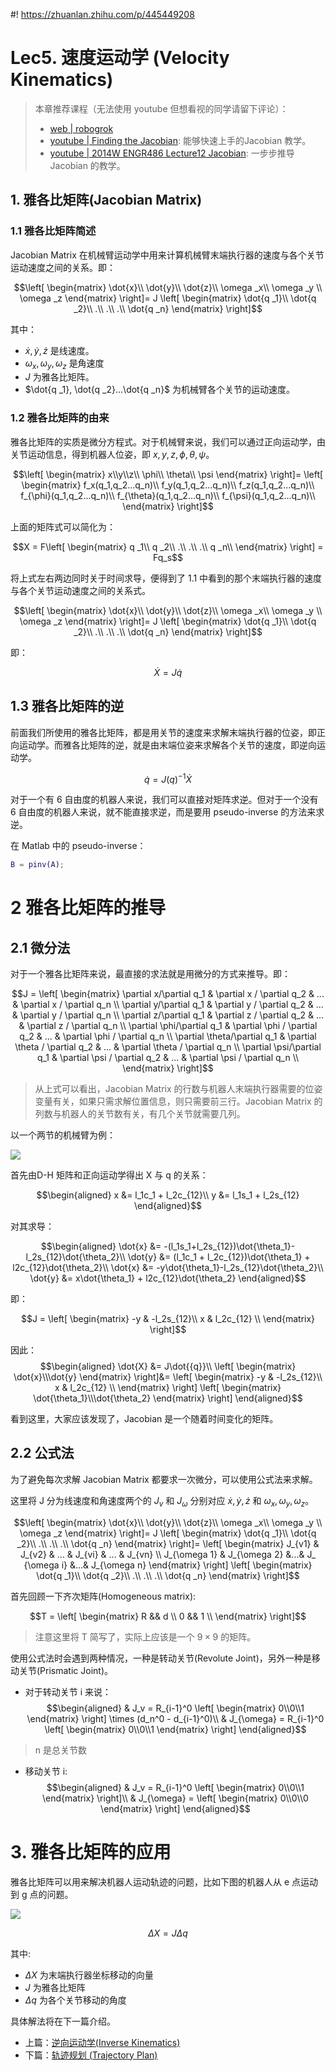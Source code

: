 #! https://zhuanlan.zhihu.com/p/445449208
# Lec5. 速度运动学 (Velocity Kinematics)

> 本章推荐课程（无法使用 youtube 但想看视的同学请留下评论）：
> - [web | robogrok](http://www.robogrok.com/Robotics_2.php)
> - [youtube | Finding the Jacobian](https://www.youtube.com/watch?v=SefTCXrpL8U&list=PLT_0lwItn0sAfi3o4xwx-fNfcnbfMrXa7&index=8&ab_channel=AngelaSodemann): 能够快速上手的Jacobian 教学。
> - [youtube | 2014W ENGR486 Lecture12 Jacobian](https://www.youtube.com/watch?v=5irrjW27do0&list=PLJzZfbLAMTelwaLxFXteeblbY2ytU2AxX&index=11&ab_channel=YangCao): 一步步推导 Jacobian 的教学。

## 1. 雅各比矩阵(Jacobian Matrix)

### 1.1 雅各比矩阵简述

Jacobian Matrix 在机械臂运动学中用来计算机械臂末端执行器的速度与各个关节运动速度之间的关系。即：

$$\left[
    \begin{matrix}
        \dot{x}\\ \dot{y}\\ \dot{z}\\
        \omega _x\\ \omega _y \\ \omega _z
    \end{matrix}
\right]=
    J
\left[
    \begin{matrix}
        \dot{q _1}\\ \dot{q _2}\\ .\\
        .\\ .\\ \dot{q _n}
    \end{matrix}
\right]$$

其中：
- $\dot{x},\dot{y},\dot{z}$ 是线速度。
- $\omega _x, \omega _y, \omega _z$ 是角速度
- $J$ 为雅各比矩阵。
- $\dot{q _1}, \dot{q _2}...\dot{q _n}$ 为机械臂各个关节的运动速度。

### 1.2 雅各比矩阵的由来

雅各比矩阵的实质是微分方程式。对于机械臂来说，我们可以通过正向运动学，由关节运动信息，得到机器人位姿，即 $x, y, z, \phi, \theta, \psi$。


$$\left[
    \begin{matrix}
        x\\y\\z\\
        \phi\\ \theta\\ \psi
    \end{matrix}
\right]=
\left[
    \begin{matrix}
        f_x(q_1,q_2...q_n)\\
        f_y(q_1,q_2...q_n)\\
        f_z(q_1,q_2...q_n)\\
        f_{\phi}(q_1,q_2...q_n)\\
        f_{\theta}(q_1,q_2...q_n)\\
        f_{\psi}(q_1,q_2...q_n)\\
    \end{matrix}
\right]$$

上面的矩阵式可以简化为：

$$X = F\left[
    \begin{matrix}
        q _1\\ q _2\\ .\\
        .\\ .\\ q _n\\
    \end{matrix}
\right] = Fq_s$$

将上式左右两边同时关于时间求导，便得到了 1.1 中看到的那个末端执行器的速度与各个关节运动速度之间的关系式。

$$\left[
    \begin{matrix}
        \dot{x}\\ \dot{y}\\ \dot{z}\\
        \omega _x\\ \omega _y \\ \omega _z
    \end{matrix}
\right]=
    J
\left[
    \begin{matrix}
        \dot{q _1}\\ \dot{q _2}\\ .\\
        .\\ .\\ \dot{q _n}
    \end{matrix}
\right]$$


即：

$$\dot{X} = J\dot{{q}}$$

## 1.3 雅各比矩阵的逆

前面我们所使用的雅各比矩阵，都是用关节的速度来求解末端执行器的位姿，即正向运动学。而雅各比矩阵的逆，就是由末端位姿来求解各个关节的速度，即逆向运动学。

$$\dot{q} = J(q)^{-1}\dot{X}$$

对于一个有 6 自由度的机器人来说，我们可以直接对矩阵求逆。但对于一个没有 6 自由度的机器人来说，就不能直接求逆，而是要用 pseudo-inverse 的方法来求逆。

在 Matlab 中的 pseudo-inverse：

```m
B = pinv(A);
```

# 2 雅各比矩阵的推导

## 2.1 微分法

对于一个雅各比矩阵来说，最直接的求法就是用微分的方式来推导。即：

$$J = 
\left[
    \begin{matrix}
        \partial x/\partial q_1 & \partial x / \partial q_2 & ... & \partial x / \partial q_n \\
        \partial y/\partial q_1 & \partial y / \partial q_2 & ... & \partial y / \partial q_n \\
        \partial z/\partial q_1 & \partial z / \partial q_2 & ... & \partial z / \partial q_n \\
        \partial \phi/\partial q_1 & \partial \phi / \partial q_2 & ... & \partial \phi / \partial q_n \\
        \partial \theta/\partial q_1 & \partial \theta / \partial q_2 & ... & \partial \theta / \partial q_n \\
        \partial \psi/\partial q_1 & \partial \psi / \partial q_2 & ... & \partial \psi / \partial q_n \\
    \end{matrix}
\right]$$

> 从上式可以看出，Jacobian Matrix 的行数与机器人末端执行器需要的位姿变量有关，如果只需求解位置信息，则只需要前三行。Jacobian Matrix 的列数与机器人的关节数有关，有几个关节就需要几列。

以一个两节的机械臂为例：

![ ](./pics/2_link_Jacobian.png)

首先由D-H 矩阵和正向运动学得出 X 与 q 的关系：

$$\begin{aligned}
    x &= l_1c_1 + l_2c_{12}\\
    y &= l_1s_1 + l_2s_{12}
\end{aligned}$$

对其求导：

$$\begin{aligned}
    \dot{x} &= -(l_1s_1+l_2s_{12})\dot{\theta_1}-l_2s_{12}\dot{\theta_2}\\
    \dot{y} &= (l_1c_1 + l_2c_{12})\dot{\theta_1} + l2c_{12}\dot{\theta_2}\\
    \dot{x} &= -y\dot{\theta_1}-l_2s_{12}\dot{\theta_2}\\
    \dot{y} &= x\dot{\theta_1} + l2c_{12}\dot{\theta_2}
\end{aligned}$$

即：

$$J = 
\left[  
    \begin{matrix}
        -y & -l_2s_{12}\\
        x  & l_2c_{12} \\
    \end{matrix}
\right]$$

因此：
$$\begin{aligned}
    \dot{X} &= J\dot{{q}}\\
    \left[  
    \begin{matrix}
        \dot{x}\\\dot{y}
    \end{matrix}
    \right]&=
    \left[  
    \begin{matrix}
        -y & -l_2s_{12}\\
        x  & l_2c_{12} \\
    \end{matrix}
    \right]
    \left[  
    \begin{matrix}
        \dot{\theta_1}\\\dot{\theta_2}
    \end{matrix}
    \right]
\end{aligned}$$

看到这里，大家应该发现了，Jacobian 是一个随着时间变化的矩阵。

## 2.2 公式法

为了避免每次求解 Jacobian Matrix 都要求一次微分，可以使用公式法来求解。

这里将 J 分为线速度和角速度两个的 $J_v$ 和 $J_{\omega}$ 分别对应 $\dot{x}, \dot{y}, \dot{z}$ 和 $\omega _x, \omega _y, \omega _z$。

$$\left[
    \begin{matrix}
        \dot{x}\\ \dot{y}\\ \dot{z}\\
        \omega _x\\ \omega _y \\ \omega _z
    \end{matrix}
\right]=
    J
\left[
    \begin{matrix}
        \dot{q _1}\\ \dot{q _2}\\ .\\
        .\\ .\\ \dot{q _n}
    \end{matrix}
\right]=
\left[
    \begin{matrix}
        J_{v1} & J_{v2} & ... & J_{vi} & ... & J_{vn} \\
        J_{\omega 1} & J_{\omega 2} &...& J_ {\omega i} &...& J_{\omega n} 
    \end{matrix}
\right]
\left[
    \begin{matrix}
        \dot{q _1}\\ \dot{q _2}\\ .\\
        .\\ .\\ \dot{q _n}
    \end{matrix}
\right]$$

首先回顾一下齐次矩阵(Homogeneous matrix):

$$T =
\left[  
    \begin{matrix}
        R && d \\
        0 && 1 \\
    \end{matrix}
\right]$$

> 注意这里将 T 简写了，实际上应该是一个 $9\times 9$ 的矩阵。

使用公式法时会遇到两种情况，一种是转动关节(Revolute Joint)，另外一种是移动关节(Prismatic Joint)。

- 对于转动关节 i 来说：
$$\begin{aligned}
        & J_v = R_{i-1}^0
\left[
    \begin{matrix}
        0\\0\\1
    \end{matrix}
\right]
\times (d_n^0 - d_{i-1}^0)\\
& J_{\omega} = R_{i-1}^0
\left[
    \begin{matrix}
        0\\0\\1
    \end{matrix}
\right]
\end{aligned}$$

> n 是总关节数

- 移动关节 i:
$$\begin{aligned}
        & J_v = R_{i-1}^0
\left[
    \begin{matrix}
        0\\0\\1
    \end{matrix}
\right]\\
& J_{\omega} = 
\left[
    \begin{matrix}
        0\\0\\0
    \end{matrix}
\right]
\end{aligned}$$

# 3. 雅各比矩阵的应用

雅各比矩阵可以用来解决机器人运动轨迹的问题，比如下图的机器人从 e 点运动到 g 点的问题。

![ ](../week4/pics/Jacobian.png)


$$\Delta X = J\Delta q$$

其中:
- $\Delta X$ 为末端执行器坐标移动的向量
- $J$ 为雅各比矩阵
- $\Delta q$ 为各个关节移动的角度

具体解法将在下一篇介绍。

- 上篇：[逆向运动学(Inverse Kinematics)](https://zhuanlan.zhihu.com/p/426994048)
- 下篇：[轨迹规划 (Trajectory Plan)](https://zhuanlan.zhihu.com/p/445941991)
